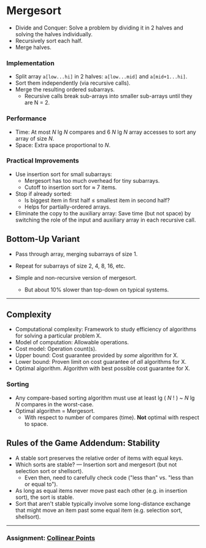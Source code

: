 # Mergesort
- Divide and Conquer: Solve a problem by dividing it in 2 halves and solving the halves individually.
- Recursively sort each half.
- Merge halves.

### Implementation
- Split array `a[low...hi]` in 2 halves: `a[low...mid]` and `a[mid+1...hi]`.
- Sort them independently (via recursive calls).
- Merge the resulting ordered subarrays.
  - Recursive calls break sub-arrays into smaller sub-arrays until they are N = 2.

### Performance
- Time: At most *N* lg *N* compares and 6 *N* lg *N* array accesses to sort any array of size *N*.
- Space: Extra space proportional to *N*.

### Practical Improvements
- Use insertion sort for small subarrays:
  - Mergesort has too much overhead for tiny subarrays.
  - Cutoff to insertion sort for ≈ 7 items.
- Stop if already sorted:
  - Is biggest item in first half ≤ smallest item in second half?
  - Helps for partially-ordered arrays.
- Eliminate the copy to the auxiliary array: Save time (but not space) by switching the role of the input and auxiliary array in each recursive call.

## Bottom-Up Variant
- Pass through array, merging subarrays of size 1.
- Repeat for subarrays of size 2, 4, 8, 16, etc.

- Simple and non-recursive version of mergesort.
  - But about 10% slower than top-down on typical systems.

---

## Complexity
- Computational complexity: Framework to study efficiency of algorithms for solving a particular problem X.
- Model of computation: Allowable operations.
- Cost model: Operation count(s).
- Upper bound: Cost guarantee provided by *some* algorithm for X.
- Lower bound: Proven limit on cost guarantee of *all* algorithms for X.
- Optimal algorithm. Algorithm with best possible cost guarantee for X.

### Sorting
- Any compare-based sorting algorithm must use at least lg ( *N* ! ) ~ *N* lg *N* compares in the worst-case.
- Optimal algorithm = Mergesort.
  - With respect to number of compares (time). **Not** optimal with respect to space.

## Rules of the Game Addendum: Stability
- A stable sort preserves the relative order of items with equal keys.
- Which sorts are stable? — Insertion sort and mergesort (but not selection sort or shellsort).
  - Even then, need to carefully check code ("less than" vs. "less than or equal to").
- As long as equal items never move past each other (e.g. in insertion sort), the sort is stable.
- Sort that aren't stable typically involve some long-distance exchange that might move an item past some equal item (e.g. selection sort, shellsort).

---

### Assignment: [Collinear Points](collinear-points/)

